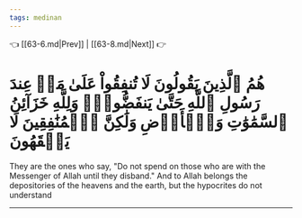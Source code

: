 ```yaml
---
tags: medinan
---
```


👈 [[63-6.md|Prev]] | [[63-8.md|Next]] 👉

# هُمُ ٱلَّذِينَ يَقُولُونَ لَا تُنفِقُواْ عَلَىٰ مَنۡ عِندَ رَسُولِ ٱللَّهِ حَتَّىٰ يَنفَضُّواْۗ وَلِلَّهِ خَزَآئِنُ ٱلسَّمَٰوَٰتِ وَٱلۡأَرۡضِ وَلَٰكِنَّ ٱلۡمُنَٰفِقِينَ لَا يَفۡقَهُونَ

They are the ones who say, "Do not spend on those who are with the Messenger of Allah until they disband." And to Allah belongs the depositories of the heavens and the earth, but the hypocrites do not understand

---

